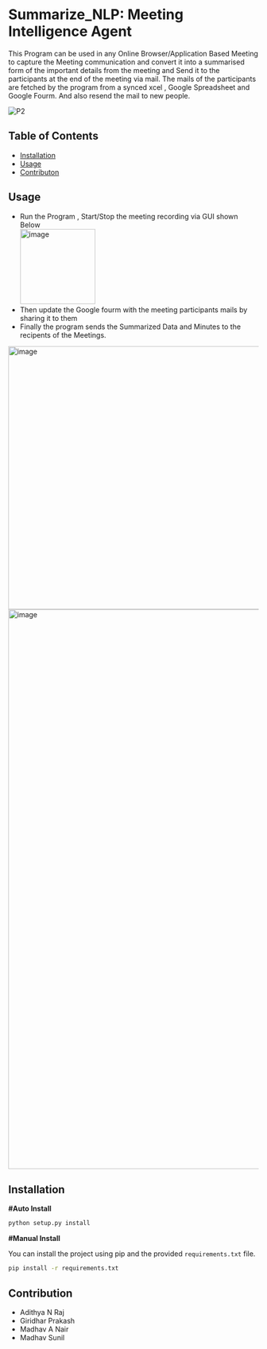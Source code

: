 # Summarize_NLP: Meeting Intelligence Agent

This Program can be used in any Online Browser/Application Based Meeting to capture the Meeting communication and convert it into a summarised form of the important details from the meeting and Send it to the participants at the end of the meeting via mail. The mails of the participants are fetched by the program from a synced xcel , Google Spreadsheet and Google Fourm. And also resend the mail to new people.
<br>

![P2](https://github.com/adithyanraj03/Summarize/assets/39313793/065c3eff-e80f-4eea-979a-429dd2cf943d)

## Table of Contents

- [Installation](#installation)
- [Usage](#usage)
- [Contributon](#Contribution)

## Usage
- Run the Program , Start/Stop the meeting recording via GUI shown Below<br>
<img width="151" alt="image" src="https://github.com/adithyanraj03/Summarize_NLP/assets/39313793/d1f35ca0-fda9-4daa-a31c-fd756e07a609"><br>
- Then update the Google fourm with the meeting participants mails by sharing it to them
- Finally the program sends the Summarized Data and Minutes to the recipents of the Meetings. <br>
<img width="530" alt="image" src="https://github.com/adithyanraj03/Summarize_NLP/assets/39313793/43f81f02-483d-43d2-93e7-bf3925bedf37">
<br><img width="1127" alt="image" src="https://github.com/adithyanraj03/Summarize_NLP/assets/39313793/52851914-a629-41f3-8521-f09a4ba4a593">

<br>

## Installation

<b>#Auto Install</b>

```bash
python setup.py install
```

<b>#Manual Install</b>

You can install the project using pip and the provided `requirements.txt` file.

```bash
pip install -r requirements.txt
```
## Contribution
- Adithya N Raj
- Giridhar Prakash
- Madhav A Nair
- Madhav Sunil
